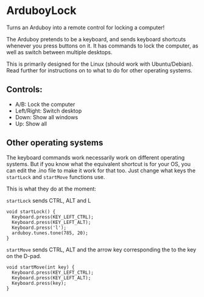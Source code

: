 # ArduboyLock
Turns an Arduboy into a remote control for locking a computer!

The Arduboy pretends to be a keyboard, and sends keyboard shortcuts whenever you press buttons on it. It has commands to lock the computer, as well as switch between multiple desktops.

This is primarily designed for the Linux (should work with Ubuntu/Debian). Read further for instructions on to what to do for other operating systems.

## Controls:

- A/B: Lock the computer
- Left/Right: Switch desktop
- Down: Show all windows
- Up: Show all

## Other operating systems

The keyboard commands work necessarily work on different operating systems. But if you know what the equivalent shortcut is for your OS, you can edit the .ino file to make it work for that too. Just change what keys the `startLock` and `startMove` functions use.

This is what they do at the moment:

`startLock` sends CTRL, ALT and L

```
void startLock() {
  Keyboard.press(KEY_LEFT_CTRL);
  Keyboard.press(KEY_LEFT_ALT);
  Keyboard.press('l');
  arduboy.tunes.tone(785, 20);
}
```

`startMove` sends CTRL, ALT and the arrow key corresponding the to the key on the D-pad.

```
void startMove(int key) {
  Keyboard.press(KEY_LEFT_CTRL);
  Keyboard.press(KEY_LEFT_ALT);
  Keyboard.press(key);
}
```
